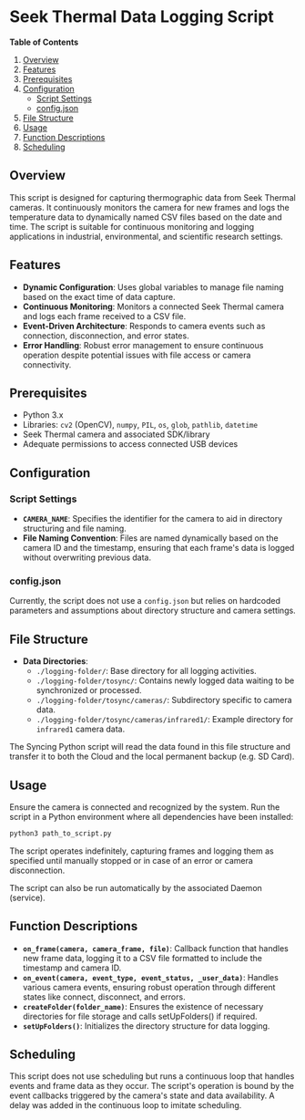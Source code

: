 # Seek Thermal Data Logging Script


**Table of Contents**


  1. [Overview](#overview)
  2. [Features](#features)
  3. [Prerequisites](#prerequisites)
  4. [Configuration](#configuration)
     - [Script Settings](#script-settings)
     - [config.json](#configjson)
  5. [File Structure](#file-structure)
  6. [Usage](#usage)
  7. [Function Descriptions](#function-descriptions)
  8. [Scheduling](#scheduling)

## Overview

This script is designed for capturing thermographic data from Seek Thermal cameras. It continuously monitors the camera for new frames and logs the temperature data to dynamically named CSV files based on the date and time. The script is suitable for continuous monitoring and logging applications in industrial, environmental, and scientific research settings.

## Features

- **Dynamic Configuration**: Uses global variables to manage file naming based on the exact time of data capture.
- **Continuous Monitoring**: Monitors a connected Seek Thermal camera and logs each frame received to a CSV file.
- **Event-Driven Architecture**: Responds to camera events such as connection, disconnection, and error states.
- **Error Handling**: Robust error management to ensure continuous operation despite potential issues with file access or camera connectivity.

## Prerequisites

- Python 3.x
- Libraries: `cv2` (OpenCV), `numpy`, `PIL`, `os`, `glob`, `pathlib`, `datetime`
- Seek Thermal camera and associated SDK/library
- Adequate permissions to access connected USB devices

## Configuration

### Script Settings

- **`CAMERA_NAME`**: Specifies the identifier for the camera to aid in directory structuring and file naming.
- **File Naming Convention**: Files are named dynamically based on the camera ID and the timestamp, ensuring that each frame's data is logged without overwriting previous data.

### config.json

Currently, the script does not use a `config.json` but relies on hardcoded parameters and assumptions about directory structure and camera settings.

## File Structure

- **Data Directories**:
  - `./logging-folder/`: Base directory for all logging activities.
  - `./logging-folder/tosync/`: Contains newly logged data waiting to be synchronized or processed.
  - `./logging-folder/tosync/cameras/`: Subdirectory specific to camera data.
  - `./logging-folder/tosync/cameras/infrared1/`: Example directory for `infrared1` camera data.

The Syncing Python script will read the data found in this file structure and transfer it to both the Cloud and the local permanent backup (e.g. SD Card).

## Usage

Ensure the camera is connected and recognized by the system. Run the script in a Python environment where all dependencies have been installed:

```bash
python3 path_to_script.py
```

The script operates indefinitely, capturing frames and logging them as specified until manually stopped or in case of an error or camera disconnection.

The script can also be run automatically by the associated Daemon (service).

## Function Descriptions

- **`on_frame(camera, camera_frame, file)`**: Callback function that handles new frame data, logging it to a CSV file formatted to include the timestamp and camera ID.
- **`on_event(camera, event_type, event_status, _user_data)`**: Handles various camera events, ensuring robust operation through different states like connect, disconnect, and errors.
- **`createFolder(folder_name)`**: Ensures the existence of necessary directories for file storage and calls setUpFolders() if required.
- **`setUpFolders()`**: Initializes the directory structure for data logging.

## Scheduling

This script does not use scheduling but runs a continuous loop that handles events and frame data as they occur. The script's operation is bound by the event callbacks triggered by the camera's state and data availability. A delay was added in the continuous loop to imitate scheduling.
